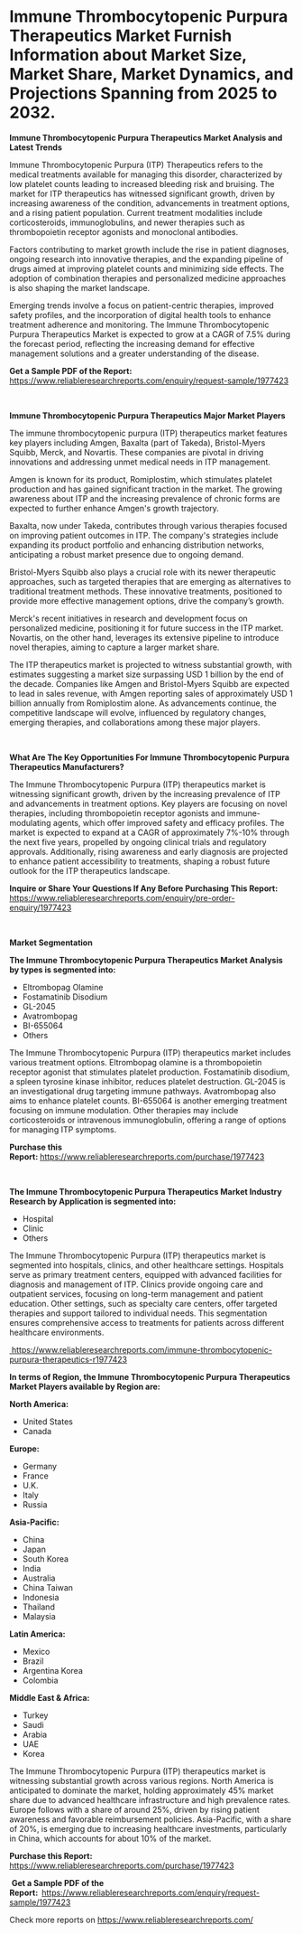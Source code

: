 <p><h1>Immune Thrombocytopenic Purpura Therapeutics Market Furnish Information about Market Size, Market Share, Market Dynamics, and Projections Spanning from 2025 to 2032.</h1></p><p><strong>Immune Thrombocytopenic Purpura Therapeutics Market Analysis and Latest Trends</strong></p>
<p><p>Immune Thrombocytopenic Purpura (ITP) Therapeutics refers to the medical treatments available for managing this disorder, characterized by low platelet counts leading to increased bleeding risk and bruising. The market for ITP therapeutics has witnessed significant growth, driven by increasing awareness of the condition, advancements in treatment options, and a rising patient population. Current treatment modalities include corticosteroids, immunoglobulins, and newer therapies such as thrombopoietin receptor agonists and monoclonal antibodies. </p><p>Factors contributing to market growth include the rise in patient diagnoses, ongoing research into innovative therapies, and the expanding pipeline of drugs aimed at improving platelet counts and minimizing side effects. The adoption of combination therapies and personalized medicine approaches is also shaping the market landscape. </p><p>Emerging trends involve a focus on patient-centric therapies, improved safety profiles, and the incorporation of digital health tools to enhance treatment adherence and monitoring. The Immune Thrombocytopenic Purpura Therapeutics Market is expected to grow at a CAGR of 7.5% during the forecast period, reflecting the increasing demand for effective management solutions and a greater understanding of the disease.</p></p>
<p><strong>Get a Sample PDF of the Report:&nbsp;</strong> <a href="https://www.reliableresearchreports.com/enquiry/request-sample/1977423?utm_campaign=2260&utm_medium=2&utm_source=Github&utm_content=ia&utm_term=03032025&utm_id=immune-thrombocytopenic-purpura-therapeutics">https://www.reliableresearchreports.com/enquiry/request-sample/1977423</a></p>
<p>&nbsp;</p>
<p><strong>Immune Thrombocytopenic Purpura Therapeutics Major Market Players</strong></p>
<p><p>The immune thrombocytopenic purpura (ITP) therapeutics market features key players including Amgen, Baxalta (part of Takeda), Bristol-Myers Squibb, Merck, and Novartis. These companies are pivotal in driving innovations and addressing unmet medical needs in ITP management.</p><p>Amgen is known for its product, Romiplostim, which stimulates platelet production and has gained significant traction in the market. The growing awareness about ITP and the increasing prevalence of chronic forms are expected to further enhance Amgen's growth trajectory.</p><p>Baxalta, now under Takeda, contributes through various therapies focused on improving patient outcomes in ITP. The company's strategies include expanding its product portfolio and enhancing distribution networks, anticipating a robust market presence due to ongoing demand.</p><p>Bristol-Myers Squibb also plays a crucial role with its newer therapeutic approaches, such as targeted therapies that are emerging as alternatives to traditional treatment methods. These innovative treatments, positioned to provide more effective management options, drive the company’s growth.</p><p>Merck's recent initiatives in research and development focus on personalized medicine, positioning it for future success in the ITP market. Novartis, on the other hand, leverages its extensive pipeline to introduce novel therapies, aiming to capture a larger market share.</p><p>The ITP therapeutics market is projected to witness substantial growth, with estimates suggesting a market size surpassing USD 1 billion by the end of the decade. Companies like Amgen and Bristol-Myers Squibb are expected to lead in sales revenue, with Amgen reporting sales of approximately USD 1 billion annually from Romiplostim alone. As advancements continue, the competitive landscape will evolve, influenced by regulatory changes, emerging therapies, and collaborations among these major players.</p></p>
<p>&nbsp;</p>
<p><strong>What Are The Key Opportunities For Immune Thrombocytopenic Purpura Therapeutics Manufacturers?</strong></p>
<p><p>The Immune Thrombocytopenic Purpura (ITP) therapeutics market is witnessing significant growth, driven by the increasing prevalence of ITP and advancements in treatment options. Key players are focusing on novel therapies, including thrombopoietin receptor agonists and immune-modulating agents, which offer improved safety and efficacy profiles. The market is expected to expand at a CAGR of approximately 7%-10% through the next five years, propelled by ongoing clinical trials and regulatory approvals. Additionally, rising awareness and early diagnosis are projected to enhance patient accessibility to treatments, shaping a robust future outlook for the ITP therapeutics landscape.</p></p>
<p><strong>Inquire or Share Your Questions If Any Before Purchasing This Report:</strong> <a href="https://www.reliableresearchreports.com/enquiry/pre-order-enquiry/1977423?utm_campaign=2260&utm_medium=2&utm_source=Github&utm_content=ia&utm_term=03032025&utm_id=immune-thrombocytopenic-purpura-therapeutics">https://www.reliableresearchreports.com/enquiry/pre-order-enquiry/1977423</a></p>
<p>&nbsp;</p>
<p><strong>Market Segmentation</strong></p>
<p><strong>The Immune Thrombocytopenic Purpura Therapeutics Market Analysis by types is segmented into:</strong></p>
<p><ul><li>Eltrombopag Olamine</li><li>Fostamatinib Disodium</li><li>GL-2045</li><li>Avatrombopag</li><li>BI-655064</li><li>Others</li></ul></p>
<p><p>The Immune Thrombocytopenic Purpura (ITP) therapeutics market includes various treatment options. Eltrombopag olamine is a thrombopoietin receptor agonist that stimulates platelet production. Fostamatinib disodium, a spleen tyrosine kinase inhibitor, reduces platelet destruction. GL-2045 is an investigational drug targeting immune pathways. Avatrombopag also aims to enhance platelet counts. BI-655064 is another emerging treatment focusing on immune modulation. Other therapies may include corticosteroids or intravenous immunoglobulin, offering a range of options for managing ITP symptoms.</p></p>
<p><strong>Purchase this Report:&nbsp;</strong><a href="https://www.reliableresearchreports.com/purchase/1977423?utm_campaign=2260&utm_medium=2&utm_source=Github&utm_content=ia&utm_term=03032025&utm_id=immune-thrombocytopenic-purpura-therapeutics">https://www.reliableresearchreports.com/purchase/1977423</a></p>
<p>&nbsp;</p>
<p><strong>The Immune Thrombocytopenic Purpura Therapeutics Market Industry Research by Application is segmented into:</strong></p>
<p><ul><li>Hospital</li><li>Clinic</li><li>Others</li></ul></p>
<p><p>The Immune Thrombocytopenic Purpura (ITP) therapeutics market is segmented into hospitals, clinics, and other healthcare settings. Hospitals serve as primary treatment centers, equipped with advanced facilities for diagnosis and management of ITP. Clinics provide ongoing care and outpatient services, focusing on long-term management and patient education. Other settings, such as specialty care centers, offer targeted therapies and support tailored to individual needs. This segmentation ensures comprehensive access to treatments for patients across different healthcare environments.</p></p>
<p><a href="https://www.reliableresearchreports.com/immune-thrombocytopenic-purpura-therapeutics-r1977423?utm_campaign=2260&utm_medium=2&utm_source=Github&utm_content=ia&utm_term=03032025&utm_id=immune-thrombocytopenic-purpura-therapeutics">&nbsp;https://www.reliableresearchreports.com/immune-thrombocytopenic-purpura-therapeutics-r1977423</a></p>
<p><strong>In terms of Region, the Immune Thrombocytopenic Purpura Therapeutics Market Players available by Region are:</strong></p>
<p>
    <p> <strong> North America: </strong>
        <ul>
            <li>United States</li>
            <li>Canada</li>
        </ul>
        </p> 
    <p> <strong> Europe: </strong>
        <ul>
            <li>Germany</li>
            <li>France</li>
            <li>U.K.</li>
            <li>Italy</li>
            <li>Russia</li>
        </ul>
        </p> 
    <p> <strong> Asia-Pacific: </strong>
        <ul>
            <li>China</li>
            <li>Japan</li>
            <li>South Korea</li>
            <li>India</li>
            <li>Australia</li>
            <li>China Taiwan</li>
            <li>Indonesia</li>
            <li>Thailand</li>
            <li>Malaysia</li>
        </ul>
        </p> 
    <p> <strong> Latin America: </strong>
        <ul>
            <li>Mexico</li>
            <li>Brazil</li>
            <li>Argentina Korea</li>
            <li>Colombia</li>
        </ul>
        </p> 
    <p> <strong> Middle East & Africa: </strong>
        <ul>
            <li>Turkey</li>
            <li>Saudi</li>
            <li>Arabia</li>
            <li>UAE</li>
            <li>Korea</li>
        </ul>
    </p>
    </p>
<p><p>The Immune Thrombocytopenic Purpura (ITP) therapeutics market is witnessing substantial growth across various regions. North America is anticipated to dominate the market, holding approximately 45% market share due to advanced healthcare infrastructure and high prevalence rates. Europe follows with a share of around 25%, driven by rising patient awareness and favorable reimbursement policies. Asia-Pacific, with a share of 20%, is emerging due to increasing healthcare investments, particularly in China, which accounts for about 10% of the market.</p></p>
<p><strong>Purchase this Report: </strong><a href="https://www.reliableresearchreports.com/purchase/1977423?utm_campaign=2260&utm_medium=2&utm_source=Github&utm_content=ia&utm_term=03032025&utm_id=immune-thrombocytopenic-purpura-therapeutics">https://www.reliableresearchreports.com/purchase/1977423</a></p>
<p>&nbsp;<strong>Get a Sample PDF of the Report:&nbsp;&nbsp;</strong><a href="https://www.reliableresearchreports.com/enquiry/request-sample/1977423?utm_campaign=2260&utm_medium=2&utm_source=Github&utm_content=ia&utm_term=03032025&utm_id=immune-thrombocytopenic-purpura-therapeutics">https://www.reliableresearchreports.com/enquiry/request-sample/1977423</a></p>
<p><strong></strong></p>
<p>Check more reports on <a href="https://www.reliableresearchreports.com/?utm_campaign=2260&utm_medium=2&utm_source=Github&utm_content=ia&utm_term=03032025&utm_id=immune-thrombocytopenic-purpura-therapeutics">https://www.reliableresearchreports.com/</a></p>